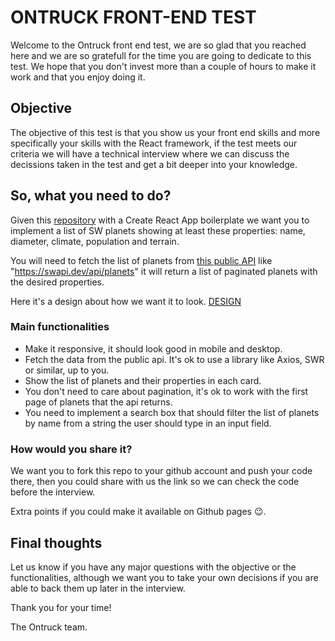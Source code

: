 # ONTRUCK FRONT-END TEST

Welcome to the Ontruck front end test, we are so glad that you reached here and we are so gratefull for the time you are going to dedicate to this test. We hope that you don't invest more than a couple of hours to make it work and that you enjoy doing it.

## Objective

The objective of this test is that you show us your front end skills and more specifically your skills with the React framework, if the test meets our criteria we will have a technical interview where we can discuss the decissions taken in the test and get a bit deeper into your knowledge.

## So, what you need to do?

Given this [repository](https://github.com/ontruck/frontend-exercise) with a Create React App boilerplate we want you to implement a list of SW planets showing at least these properties: name, diameter, climate, population and terrain.

You will need to fetch the list of planets from [this public API](https://swapi.dev/) like "https://swapi.dev/api/planets" it will return a list of paginated planets with the desired properties.

Here it's a design about how we want it to look. [DESIGN](https://www.figma.com/file/7XKPqc9Yd4ns8fAu5XRq40/FE-Technical-Test?node-id=0%3A1)

### Main functionalities

- Make it responsive, it should look good in mobile and desktop.
- Fetch the data from the public api. It's ok to use a library like Axios, SWR or similar, up to you.
- Show the list of planets and their properties in each card.
- You don't need to care about pagination, it's ok to work with the first page of planets that the api returns.
- You need to implement a search box that should filter the list of planets by name from a string the user should type in an input field.

### How would you share it?

We want you to fork this repo to your github account and push your code there, then you could share with us the link so we can check the code before the interview.

Extra points if you could make it available on Github pages 😉.

## Final thoughts

Let us know if you have any major questions with the objective or the functionalities, although we want you to take your own decisions if you are able to back them up later in the interview.

Thank you for your time!

The Ontruck team.

